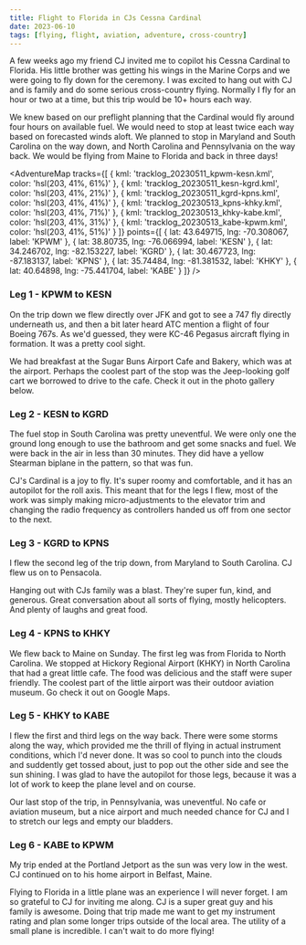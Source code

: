 ```yaml
---
title: Flight to Florida in CJs Cessna Cardinal
date: 2023-06-10
tags: [flying, flight, aviation, adventure, cross-country]
---
```


<script>
    import FlickrPhotoset from '$lib/components/FlickrPhotoset.svelte'
    import AdventureMap from '$lib/components/AdventureMap.svelte'
</script>

<p>A few weeks ago my friend CJ invited me to copilot his Cessna Cardinal to Florida. His little brother was getting his wings in the Marine Corps and we were going to fly down for the ceremony. I was excited to hang out with CJ and is family and do some serious cross-country flying. Normally I fly for an hour or two at a time, but this trip would be 10+ hours each way.</p>

<p>We knew based on our preflight planning that the Cardinal would fly around four hours on available fuel. We would need to stop at least twice each way based on forecasted winds aloft. We planned to stop in Maryland and South Carolina on the way down, and North Carolina and Pennsylvania on the way back. We would be flying from Maine to Florida and back in three days!</p>

<AdventureMap tracks={[ { kml: 'tracklog_20230511_kpwm-kesn.kml', color: 'hsl(203, 41%, 61%)' }, { kml: 'tracklog_20230511_kesn-kgrd.kml', color: 'hsl(203, 41%, 21%)' }, { kml: 'tracklog_20230511_kgrd-kpns.kml', color: 'hsl(203, 41%, 41%)' }, { kml: 'tracklog_20230513_kpns-khky.kml', color: 'hsl(203, 41%, 71%)' }, { kml: 'tracklog_20230513_khky-kabe.kml', color: 'hsl(203, 41%, 31%)' }, { kml: 'tracklog_20230513_kabe-kpwm.kml', color: 'hsl(203, 41%, 51%)' } ]} points={[ { lat: 43.649715, lng: -70.308067, label: 'KPWM' }, { lat: 38.80735, lng: -76.066994, label: 'KESN' }, { lat: 34.246702, lng: -82.153227, label: 'KGRD' }, { lat: 30.467723, lng: -87.183137, label: 'KPNS' }, { lat: 35.74484, lng: -81.381532, label: 'KHKY' }, { lat: 40.64898, lng: -75.441704, label: 'KABE' } ]} />

### Leg 1 - KPWM to KESN

<p>On the trip down we flew directly over JFK and got to see a 747 fly directly underneath us, and then a bit later heard ATC mention a flight of four Boeing 767s. As we'd guessed, they were KC-46 Pegasus aircraft flying in formation. It was a pretty cool sight.</p>

<p>We had breakfast at the Sugar Buns Airport Cafe and Bakery, which was at the airport. Perhaps the coolest part of the stop was the Jeep-looking golf cart we borrowed to drive to the cafe. Check it out in the photo gallery below.</p>

### Leg 2 - KESN to KGRD

<p>The fuel stop in South Carolina was pretty uneventful. We were only one the ground long enough to use the bathroom and get some snacks and fuel. We were back in the air in less than 30 minutes. They did have a yellow Stearman biplane in the pattern, so that was fun.</p>

<p>CJ's Cardinal is a joy to fly. It's super roomy and comfortable, and it has an autopilot for the roll axis. This meant that for the legs I flew, most of the work was simply making micro-adjustments to the elevator trim and changing the radio frequency as controllers handed us off from one sector to the next.</p>

### Leg 3 - KGRD to KPNS

<p>I flew the second leg of the trip down, from Maryland to South Carolina. CJ flew us on to Pensacola.</p>

<p>Hanging out with CJs family was a blast. They're super fun, kind, and generous. Great conversation about all sorts of flying, mostly helicopters. And plenty of laughs and great food.</p>

### Leg 4 - KPNS to KHKY

<p>We flew back to Maine on Sunday. The first leg was from Florida to North Carolina. We stopped at Hickory Regional Airport (KHKY) in North Carolina that had a great little cafe. The food was delicious and the staff were super friendly. The coolest part of the little airport was their outdoor aviation museum. Go check it out on Google Maps.</p>

### Leg 5 - KHKY to KABE

<p>I flew the first and third legs on the way back. There were some storms along the way, which provided me the thrill of flying in actual instrument conditions, which I'd never done. It was so cool to punch into the clouds and suddently get tossed about, just to pop out the other side and see the sun shining. I was glad to have the autopilot for those legs, because it was a lot of work to keep the plane level and on course.</p>

<p>Our last stop of the trip, in Pennsylvania, was uneventful. No cafe or aviation museum, but a nice airport and much needed chance for CJ and I to stretch our legs and empty our bladders.</p>

### Leg 6 - KABE to KPWM

<p>My trip ended at the Portland Jetport as the sun was very low in the west. CJ continued on to his home airport in Belfast, Maine.</p>

<p>Flying to Florida in a little plane was an experience I will never forget. I am so grateful to CJ for inviting me along. CJ is a super great guy and his family is awesome. Doing that trip made me want to get my instrument rating and plan some longer trips outside of the local area. The utility of a small plane is incredible. I can't wait to do more flying!</p>

<FlickrPhotoset photoset_id="72177720308442527" />
